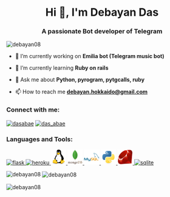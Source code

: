<h1 align="center">Hi 👋, I'm Debayan Das</h1>
<h3 align="center">A passionate Bot developer of Telegram</h3>

<p align="left"> <img src="https://komarev.com/ghpvc/?username=debayan08&label=Profile%20views&color=0e75b6&style=flat" alt="debayan08" /> </p>

- 🔭 I’m currently working on **Emilia bot (Telegram music bot)**

- 🌱 I’m currently learning **Ruby on rails**

- 💬 Ask me about **Python, pyrogram, pytgcalls, ruby**

- 📫 How to reach me **debayan.hokkaido@gmail.com**

<h3 align="left">Connect with me:</h3>
<p align="left">
<a href="https://twitter.com/dasabae" target="blank"><img align="center" src="https://raw.githubusercontent.com/rahuldkjain/github-profile-readme-generator/master/src/images/icons/Social/twitter.svg" alt="dasabae" height="30" width="40" /></a>
<a href="https://instagram.com/das_abae" target="blank"><img align="center" src="https://raw.githubusercontent.com/rahuldkjain/github-profile-readme-generator/master/src/images/icons/Social/instagram.svg" alt="das_abae" height="30" width="40" /></a>
</p>

<h3 align="left">Languages and Tools:</h3>
<p align="left"> <a href="https://flask.palletsprojects.com/" target="_blank" rel="noreferrer"> <img src="https://www.vectorlogo.zone/logos/pocoo_flask/pocoo_flask-icon.svg" alt="flask" width="40" height="40"/> </a> <a href="https://heroku.com" target="_blank" rel="noreferrer"> <img src="https://www.vectorlogo.zone/logos/heroku/heroku-icon.svg" alt="heroku" width="40" height="40"/> </a> <a href="https://www.linux.org/" target="_blank" rel="noreferrer"> <img src="https://raw.githubusercontent.com/devicons/devicon/master/icons/linux/linux-original.svg" alt="linux" width="40" height="40"/> </a> <a href="https://www.mongodb.com/" target="_blank" rel="noreferrer"> <img src="https://raw.githubusercontent.com/devicons/devicon/master/icons/mongodb/mongodb-original-wordmark.svg" alt="mongodb" width="40" height="40"/> </a> <a href="https://www.mysql.com/" target="_blank" rel="noreferrer"> <img src="https://raw.githubusercontent.com/devicons/devicon/master/icons/mysql/mysql-original-wordmark.svg" alt="mysql" width="40" height="40"/> </a> <a href="https://www.python.org" target="_blank" rel="noreferrer"> <img src="https://raw.githubusercontent.com/devicons/devicon/master/icons/python/python-original.svg" alt="python" width="40" height="40"/> </a> <a href="https://www.ruby-lang.org/en/" target="_blank" rel="noreferrer"> <img src="https://raw.githubusercontent.com/devicons/devicon/master/icons/ruby/ruby-original.svg" alt="ruby" width="40" height="40"/> </a> <a href="https://www.sqlite.org/" target="_blank" rel="noreferrer"> <img src="https://www.vectorlogo.zone/logos/sqlite/sqlite-icon.svg" alt="sqlite" width="40" height="40"/> </a> </p>

<p><img align="left" src="https://github-readme-stats.vercel.app/api/top-langs?username=debayan08&show_icons=true&locale=en&layout=compact" alt="debayan08" /></p>

<p>&nbsp;<img align="center" src="https://github-readme-stats.vercel.app/api?username=debayan08&show_icons=true&locale=en" alt="debayan08" /></p>

<p><img align="center" src="https://github-readme-streak-stats.herokuapp.com/?user=debayan08&" alt="debayan08" /></p>
